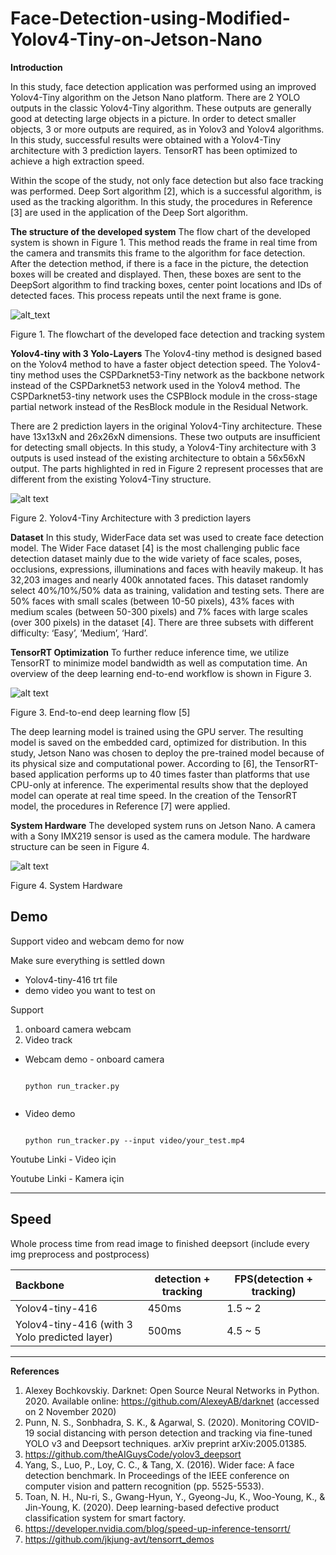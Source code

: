 # Face-Detection-using-Modified-Yolov4-Tiny-on-Jetson-Nano

<b>Introduction</b>

<p>In this study, face detection application was performed using an improved Yolov4-Tiny algorithm on the Jetson Nano platform. There are 2 YOLO outputs in the classic Yolov4-Tiny algorithm. These outputs are generally good at detecting large objects in a picture. In order to detect smaller objects, 3 or more outputs are required, as in Yolov3 and Yolov4 algorithms. In this study, successful results were obtained with a Yolov4-Tiny architecture with 3 prediction layers. TensorRT has been optimized to achieve a high extraction speed.</p>

<p>Within the scope of the study, not only face detection but also face tracking was performed. Deep Sort algorithm [2], which is a successful algorithm, is used as the tracking algorithm.  In this study, the procedures in Reference [3] are used in the application of the Deep Sort algorithm.</p>

<b>The structure of the developed system</b>
The flow chart of the developed system is shown in Figure 1. This method reads the frame in real time from the camera and transmits this frame to the algorithm for face detection. After the detection method, if there is a face in the picture, the detection boxes will be created and displayed. Then, these boxes are sent to the DeepSort algorithm to find tracking boxes, center point locations and IDs of detected faces. This process repeats until the next frame is gone.


![alt_text](https://github.com/bilgeinci/FaceTracking/blob/main/Images/Block-1.png)

Figure 1. The flowchart of the developed face detection and tracking system

<b>Yolov4-tiny with 3 Yolo-Layers</b>
The Yolov4-tiny method is designed based on the Yolov4 method to have a faster object detection speed. The Yolov4-tiny method uses the CSPDarknet53-Tiny network as the backbone network instead of the CSPDarknet53 network used in the Yolov4 method. The CSPDarknet53-tiny network uses the CSPBlock module in the cross-stage partial network instead of the ResBlock module in the Residual Network.

There are 2 prediction layers in the original Yolov4-Tiny architecture. These have 13x13xN and 26x26xN dimensions. These two outputs are insufficient for detecting small objects. In this study, a Yolov4-Tiny architecture with 3 outputs is used instead of the existing architecture to obtain a 56x56xN output. The parts highlighted in red in Figure 2 represent processes that are different from the existing Yolov4-Tiny structure.


![alt text](https://github.com/bilgeinci/FaceTracking/blob/main/Images/Block-2.png)

Figure 2. Yolov4-Tiny Architecture with 3 prediction layers

<b>Dataset</b>
In this study, WiderFace data set was used to create face detection model. The Wider Face dataset [4] is the most challenging public face detection dataset mainly due to the wide variety of face scales, poses, occlusions, expressions, illuminations and faces with heavily makeup. It has 32,203 images and nearly 400k annotated faces. This dataset randomly select 40%/10%/50% data as training, validation and testing sets. There are 50% faces with small scales (between 10-50 pixels), 43% faces with medium scales (between 50-300 pixels) and 7% faces with large scales (over 300 pixels) in the dataset [4]. There are three subsets with different difficulty: ‘Easy’, ‘Medium’, ‘Hard’. 

<b>TensorRT Optimization</b>
To further reduce inference time, we utilize TensorRT to minimize model bandwidth as well as computation time. An overview of the deep learning end-to-end workflow is shown in Figure 3.

![alt text](https://github.com/bilgeinci/FaceTracking/blob/main/Images/Block-3.png)

Figure 3. End-to-end deep learning flow [5]

The deep learning model is trained using the GPU server. The resulting model is saved on the embedded card, optimized for distribution. In this study, Jetson Nano was chosen to deploy the pre-trained model because of its physical size and computational power. According to [6], the TensorRT-based application performs up to 40 times faster than platforms that use CPU-only at inference. The experimental results show that the deployed model can operate at real time speed.  In the creation of the TensorRT model, the procedures in Reference [7] were applied.

<b>System Hardware</b>
The developed system runs on Jetson Nano. A camera with a Sony IMX219 sensor is used as the camera module. The hardware structure can be seen in Figure 4.

![alt text](https://github.com/bilgeinci/FaceTracking/blob/main/Images/Block-4.png)

Figure 4. System Hardware

## Demo

Support video and webcam demo for now

Make sure everything is settled down
   - Yolov4-tiny-416 trt file
   - demo video you want to test on

Support 

1. onboard camera webcam 
2. Video track

- Webcam demo - onboard camera

  ```shell

  python run_tracker.py 
 
  ```

- Video demo

  ```shell
  
  python run_tracker.py --input video/your_test.mp4

  ```

Youtube Linki - Video için

Youtube Linki - Kamera için

------
## Speed

Whole process time from read image to finished deepsort (include every img preprocess and postprocess)

| Backbone                                      | detection + tracking | FPS(detection + tracking) |
| :---------------------------------------------| ---------------------| ------------------------- |
| Yolov4-tiny-416                               | 450ms                | 1.5 ~ 2                   |   
| Yolov4-tiny-416 (with 3 Yolo predicted layer) | 500ms                | 4.5   ~ 5                 |

------

<b>References</b>


1.	Alexey Bochkovskiy. Darknet: Open Source Neural Networks in Python. 2020. Available online: https://github.com/AlexeyAB/darknet (accessed on 2 November 2020) 
2.	Punn, N. S., Sonbhadra, S. K., & Agarwal, S. (2020). Monitoring COVID-19 social distancing with person detection and tracking via fine-tuned YOLO v3 and Deepsort techniques. arXiv preprint arXiv:2005.01385.
3.	https://github.com/theAIGuysCode/yolov3_deepsort
4.	Yang, S., Luo, P., Loy, C. C., & Tang, X. (2016). Wider face: A face detection benchmark. In Proceedings of the IEEE conference on computer vision and pattern recognition (pp. 5525-5533).
5.	Toan, N. H., Nu-ri, S., Gwang-Hyun, Y., Gyeong-Ju, K., Woo-Young, K., & Jin-Young, K. (2020). Deep learning-based defective product classification system for smart factory.
6.	https://developer.nvidia.com/blog/speed-up-inference-tensorrt/
7.	https://github.com/jkjung-avt/tensorrt_demos

